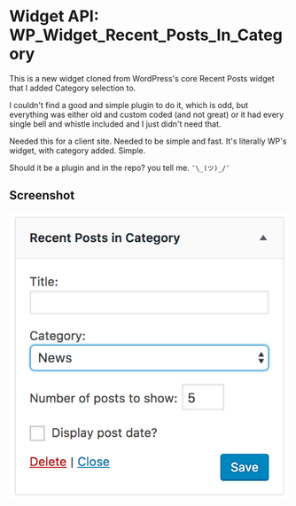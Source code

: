 # Widget API: WP_Widget_Recent_Posts_In_Category

This is a new widget cloned from WordPress's core Recent Posts widget that I added Category selection to.

I couldn't find a good and simple plugin to do it, which is odd, but everything was either old and custom coded (and not great) or it had every single bell and whistle included and I just didn't need that.

Needed this for a client site. Needed to be simple and fast. It's literally WP's widget, with category added. Simple.

Should it be a plugin and in the repo? you tell me. `¯\_(ツ)_/¯`

## Screenshot
![widget screenshot](/assets/screenshot-1.png?raw=true "Widget Screenshot")
